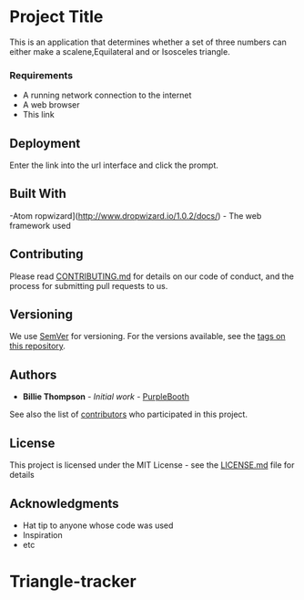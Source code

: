 # Project Title

This is an application that determines whether a set of three numbers can either make a scalene,Equilateral and or Isosceles triangle.

### Requirements

- A running network connection to the internet
- A web browser
- This link

## Deployment

Enter the link into the url interface and click the prompt.

## Built With

-Atom
ropwizard](http://www.dropwizard.io/1.0.2/docs/) - The web framework used
## Contributing

Please read [CONTRIBUTING.md](https://gist.github.com/PurpleBooth/b24679402957c63ec426) for details on our code of conduct, and the process for submitting pull requests to us.

## Versioning

We use [SemVer](http://semver.org/) for versioning. For the versions available, see the [tags on this repository](https://github.com/your/project/tags).

## Authors

* **Billie Thompson** - *Initial work* - [PurpleBooth](https://github.com/PurpleBooth)

See also the list of [contributors](https://github.com/your/project/contributors) who participated in this project.

## License

This project is licensed under the MIT License - see the [LICENSE.md](LICENSE.md) file for details

## Acknowledgments

* Hat tip to anyone whose code was used
* Inspiration
* etc
# Triangle-tracker
